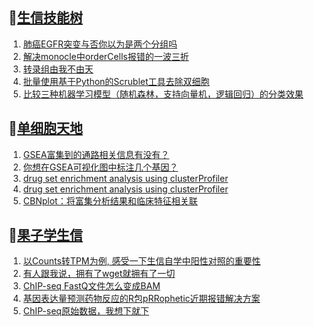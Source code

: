 ## 📝[生信技能树](https://github.com/ixxmu/mp_duty/issues?q=label%3A%E7%94%9F%E4%BF%A1%E6%8A%80%E8%83%BD%E6%A0%91+is%3Aclosed)
<!-- 1issueTable -->

1. [肺癌EGFR突变与否你以为是两个分组吗](https://github.com/ixxmu/mp_duty/issues/2763) 
2. [解决monocle中orderCells报错的一波三折](https://github.com/ixxmu/mp_duty/issues/2762) 
3. [转录组由我不由天](https://github.com/ixxmu/mp_duty/issues/2743) 
4. [批量使用基于Python的Scrublet工具去除双细胞](https://github.com/ixxmu/mp_duty/issues/2742) 
5. [比较三种机器学习模型（随机森林，支持向量机，逻辑回归）的分类效果](https://github.com/ixxmu/mp_duty/issues/2708) 
<!-- 1issueTable -->
## 📝[单细胞天地](https://github.com/ixxmu/mp_duty/issues?q=label%3A%E5%8D%95%E7%BB%86%E8%83%9E%E5%A4%A9%E5%9C%B0+is%3Aclosed)
<!-- 2issueTable -->

1. [GSEA富集到的通路相关信息有没有？](https://github.com/ixxmu/mp_duty/issues/2735) 
2. [你想在GSEA可视化图中标注几个基因？](https://github.com/ixxmu/mp_duty/issues/2648) 
3. [drug set enrichment analysis using clusterProfiler](https://github.com/ixxmu/mp_duty/issues/2626) 
4. [drug set enrichment analysis using clusterProfiler](https://github.com/ixxmu/mp_duty/issues/2615) 
5. [CBNplot：将富集分析结果和临床特征相关联](https://github.com/ixxmu/mp_duty/issues/2614) 
<!-- 2issueTable -->

## 📝[果子学生信](https://github.com/ixxmu/mp_duty/issues?q=label%3A%E6%9E%9C%E5%AD%90%E5%AD%A6%E7%94%9F%E4%BF%A1+is%3Aclosed)
<!-- 3issueTable -->

1. [以Counts转TPM为例, 感受一下生信自学中阳性对照的重要性](https://github.com/ixxmu/mp_duty/issues/2738) 
2. [有人跟我说，拥有了wget就拥有了一切](https://github.com/ixxmu/mp_duty/issues/2730) 
3. [ChIP-seq FastQ文件怎么变成BAM](https://github.com/ixxmu/mp_duty/issues/2714) 
4. [基因表达量预测药物反应的R包pRRophetic近期报错解决方案](https://github.com/ixxmu/mp_duty/issues/2691) 
5. [ChIP-seq原始数据，我想下就下](https://github.com/ixxmu/mp_duty/issues/2650) 
<!-- 3issueTable -->
